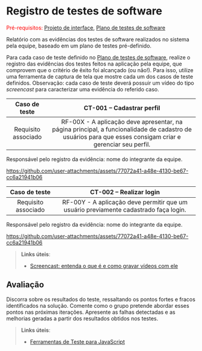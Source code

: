 # Registro de testes de software

<span style="color:red">Pré-requisitos: <a href="05-Projeto-interface.md"> Projeto de interface</a></span>, <a href="08-Plano-testes-software.md"> Plano de testes de software</a>

Relatório com as evidências dos testes de software realizados no sistema pela equipe, baseado em um plano de testes pré-definido.

Para cada caso de teste definido no <a href="08-Plano-testes-software.md"> Plano de testes de software</a>, realize o registro das evidências dos testes feitos na aplicação pela equipe, que comprovem que o critério de êxito foi alcançado (ou não!). Para isso, utilize uma ferramenta de captura de tela que mostre cada um dos casos de teste definidos. Observação: cada caso de teste deverá possuir um vídeo do tipo _screencast_ para caracterizar uma evidência do referido caso.

| **Caso de teste** 	| **CT-001 – Cadastrar perfil** 	|
|:---:	|:---:	|
| Requisito associado | RF-00X - A aplicação deve apresentar, na página principal, a funcionalidade de cadastro de usuários para que esses consigam criar e gerenciar seu perfil. |
 
 Responsável pelo registro da evidência: nome do integrante da equipe.

 https://github.com/user-attachments/assets/77072a41-a48e-4130-be67-cc6a21941b06 

| **Caso de teste** 	| **CT-002 – Realizar login** 	|
|:---:	|:---:	|
| Requisito associado | RF-00Y - A aplicação deve permitir que um usuário previamente cadastrado faça login. |

 Responsável pelo registro da evidência: nome do integrante da equipe.

 https://github.com/user-attachments/assets/77072a41-a48e-4130-be67-cc6a21941b06 


> **Links úteis**:
> - [Screencast: entenda o que é e como gravar vídeos com ele](https://rockcontent.com/br/blog/screencast/) 
## Avaliação

Discorra sobre os resultados do teste, ressaltando os pontos fortes e fracos identificados na solução. Comente como o grupo pretende abordar esses pontos nas próximas iterações. Apresente as falhas detectadas e as melhorias geradas a partir dos resultados obtidos nos testes.

> **Links úteis**:
> - [Ferramentas de Teste para JavaScript](https://geekflare.com/javascript-unit-testing/)
